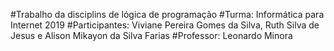 #Trabalho da disciplins de lógica de programação
#Turma: Informática para Internet 2019
#Participantes: Viviane Pereira Gomes da Silva, Ruth Silva de Jesus e Alison Mikayon da Silva Farias
#Professor: Leonardo Minora
